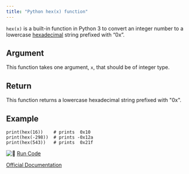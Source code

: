 ```yaml
---
title: "Python hex(x) function"
---
```


`hex(x)` is a built-in function in Python 3 to convert an integer number to a lowercase [hexadecimal](https://www.mathsisfun.com/hexadecimals.html) string prefixed with “0x”.

## Argument

This function takes one argument, `x`, that should be of integer type.

## Return

This function returns a lowercase hexadecimal string prefixed with "0x".

## Example

    print(hex(16))    # prints  0x10
    print(hex(-298))  # prints -0x12a
    print(hex(543))   # prints  0x21f

![:rocket:](//forum.freecodecamp.com/images/emoji/emoji_one/rocket.png?v=2 ":rocket:") [Run Code](https://repl.it/CV0S)

[Official Documentation](https://docs.python.org/3/library/functions.html#hex)
